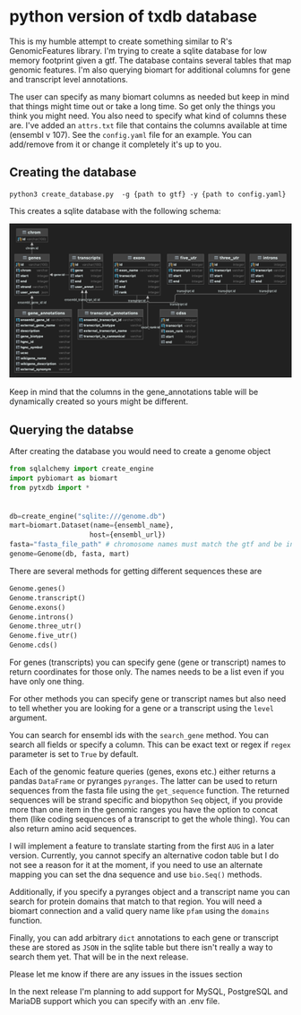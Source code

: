 # python version of txdb database

This is my humble attempt to create something similar to R's GenomicFeatures library. I'm trying to create a sqlite database for low memory footprint given a gtf. 
The database contains several tables that map genomic features. I'm also querying biomart for additional columns for gene and transcript level annotations. 

The user can specify as many biomart columns as needed but keep in mind that things might time out or take a long time. So get only the things you think you might need. 
You also need to specify what kind of columns these are. I've added an `attrs.txt` file that contains the columns available at time (ensembl v 107). See the `config.yaml` file
for an example. You can add/remove from it or change it completely it's up to you. 

## Creating the database

```
python3 create_database.py  -g {path to gtf} -y {path to config.yaml}
```

This creates a sqlite database with the following schema:

![db](db_schema.png)

Keep in mind that the columns in the gene_annotations table will be dynamically created so yours might be different. 

## Querying the databse

After creating the database you would need to create a genome object

```python
from sqlalchemy import create_engine
import pybiomart as biomart
from pytxdb import *


db=create_engine("sqlite:///genome.db")
mart=biomart.Dataset(name={ensembl_name},
                    host={ensembl_url})
fasta="fasta_file_path" # chromosome names must match the gtf and be indexed
genome=Genome(db, fasta, mart)
```

There are several methods for getting different sequences these are

```python
Genome.genes()
Genome.transcript()
Genome.exons()
Genome.introns()
Genome.three_utr()
Genome.five_utr()
Genome.cds()
```

For genes (transcripts) you can specify gene (gene or transcript) names to return coordinates for
those only. The names needs to be a list even if you have only one thing. 

For other methods you can specify gene or transcript names but also need to tell whether you are 
looking for a gene or a transcript using the `level` argument. 

You can search for ensembl ids with the `search_gene` method. You can search all fields or specify a column. 
This can be exact text or regex if `regex` parameter is set to `True` by default. 

Each of the genomic feature queries (genes, exons etc.) either returns a pandas `DataFrame` or pyranges
`pyranges`. The latter can be used to return sequences from the fasta file using the `get_sequence` function. 
The returned sequences will be strand specific and biopython `Seq` object, if you provide more than 
one item in the genomic ranges you have the option to concat them (like coding sequences of a transcript to get the whole thing). 
You can also return amino acid sequences. 

I will implement a feature to translate starting from the first `AUG` in a later version. Currently, you cannot specify 
an alternative codon table but I do not see a reason for it at the moment, if you need to use an alternate mapping you can 
set the dna sequence and use `bio.Seq()` methods.  

Additionally, if you specify a pyranges object and a transcript name you can search for protein domains 
that match to that region. You will need a biomart connection and a valid query name like `pfam` using the
`domains` function. 

Finally, you can add arbitrary `dict` annotations to each gene or transcript these are stored as `JSON` in the
sqlite table but there isn't really a way to search them yet. That will be in the next release. 

Please let me know if there are any issues in the issues section 

In the next release I'm planning to add support for MySQL, PostgreSQL and MariaDB support which you can specify with an
.env file. 
